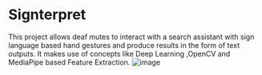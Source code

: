 # Signterpret
This project allows deaf mutes to interact with a search assistant with sign language based hand gestures and produce results in the form of text outputs.  It makes use of concepts like Deep Learning ,OpenCV and MediaPipe based Feature Extraction.
![image](https://user-images.githubusercontent.com/84679978/179557904-79221bb9-f0d5-42c7-b08a-f321ef7971ec.png)
